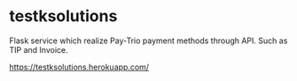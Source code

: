 # testksolutions
Flask service which realize Pay-Trio payment methods through API. Such as TIP and Invoice.

https://testksolutions.herokuapp.com/
